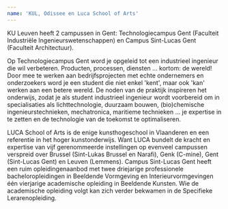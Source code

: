 ```yaml
---
name: 'KUL, Odissee en Luca School of Arts'
---
```


KU Leuven heeft 2 campussen in Gent: Technologiecampus Gent (Faculteit Industriële Ingenieurswetenschappen) en Campus Sint-Lucas Gent (Faculteit Architectuur).

Op Technologiecampus Gent word je opgeleid tot een industrieel ingenieur die wil verbeteren. Producten, processen, diensten ... kortom: de wereld! Door mee te werken aan bedrijfsprojecten met echte ondernemers en onderzoekers word je een student die niet enkel 'kent', maar ook 'kan' werken aan een betere wereld. De noden van de praktijk inspireren het onderwijs, zodat je als student industrieel ingenieur wordt voorbereid om in specialisaties als lichttechnologie, duurzaam bouwen, (bio)chemische ingenieurstechnieken, mechatronica, maritieme technieken ... je expertise in te zetten en de technologie van de toekomst te optimaliseren.

LUCA School of Arts is de enige kunsthogeschool in Vlaanderen en een referentie in het hoger kunstonderwijs. Want LUCA bundelt de kracht en expertise van vijf gerenommeerde instellingen op evenveel campussen verspreid over Brussel (Sint-Lukas Brussel en Narafi), Genk (C-mine), Gent (Sint-Lucas Gent) en Leuven (Lemmens). Campus Sint-Lucas Gent heeft een ruim opleidingenaanbod met twee driejarige professionele bacheloropleidingen in Beeldende Vormgeving en Interieurvormgevingen één vierjarige academische opleiding in Beeldende Kunsten. Wie de academische opleiding volgt kan zich verder bekwamen in de Specifieke Lerarenopleiding.
